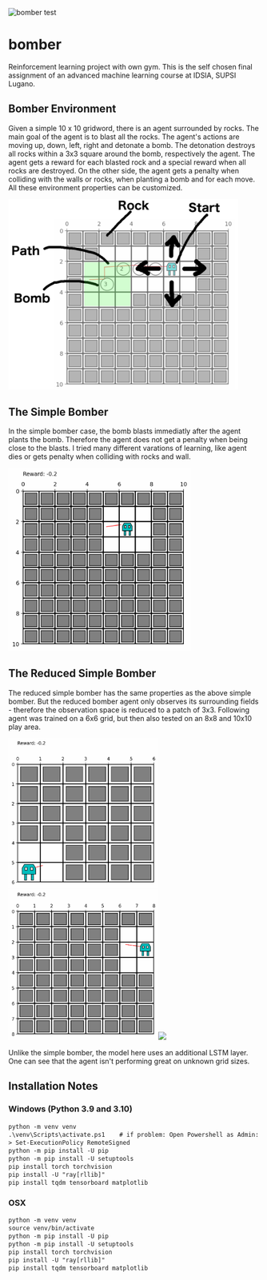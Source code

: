 ![bomber test](https://github.com/eidelen/bomber/actions/workflows/testBomberEnv.yml/badge.svg)

# bomber
Reinforcement learning project with own gym. This is the self chosen final assignment of an advanced machine learning course at IDSIA, SUPSI Lugano. 

## Bomber Environment
Given a simple 10 x 10 gridword, there is an agent surrounded by rocks. 
The main goal of the agent is to blast all the rocks. 
The agent's actions are moving up, down, left, right and detonate a bomb.
The detonation destroys all rocks within a 3x3 square around the bomb, respectively the agent.
The agent gets a reward for each blasted rock and a special reward when all rocks are destroyed.
On the other side, the agent gets a penalty when colliding with the walls or rocks, when planting a bomb and for each move.
All these environment properties can be customized.

<img src="https://github.com/eidelen/bomber/blob/main/rsc/explanation.png" width="460">


## The Simple Bomber
In the simple bomber case, the bomb blasts immediatly after the agent plants the bomb.
Therefore the agent does not get a penalty when being close to the blasts.
I tried many different varations of learning, like agent dies or gets penalty when colliding with rocks and wall.

<img src="https://github.com/eidelen/bomber/blob/main/rsc/simple-episode.gif" width="365">

## The Reduced Simple Bomber
The reduced simple bomber has the same properties as the above simple bomber. 
But the reduced bomber agent only observes its surrounding fields - therefore the observation space is reduced to a patch of 3x3. 
Following agent was trained on a 6x6 grid, but then also tested on an 8x8 and 10x10 play area.

<img src="https://github.com/eidelen/bomber/blob/main/rsc/trained6x6-put-6x6.gif" width="300"><img src="https://github.com/eidelen/bomber/blob/main/rsc/trained6x6-put-8x8.gif" width="300"><img src="https://github.com/eidelen/bomber/blob/main/rsc/trained6x6-put-10x10.gif" width="300">

Unlike the simple bomber, the model here uses an additional LSTM layer.
One can see that the agent isn't performing great on unknown grid sizes. 


## Installation Notes
### Windows (Python 3.9 and 3.10)
```
python -m venv venv
.\venv\Scripts\activate.ps1    # if problem: Open Powershell as Admin: > Set-ExecutionPolicy RemoteSigned
python -m pip install -U pip
python -m pip install -U setuptools
pip install torch torchvision
pip install -U "ray[rllib]"
pip install tqdm tensorboard matplotlib
```

### OSX
```
python -m venv venv
source venv/bin/activate
python -m pip install -U pip
python -m pip install -U setuptools
pip install torch torchvision
pip install -U "ray[rllib]"
pip install tqdm tensorboard matplotlib
```
